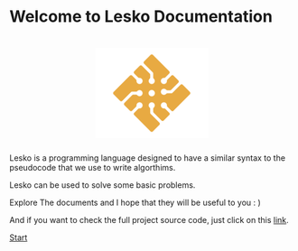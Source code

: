# Welcome to Lesko Documentation

<h1 align="center">
  <img src="https://github.com/Mohamed-Akram-Hl/docs/blob/main/assets/Logo.png?raw=true" width="200px"/>
</h1>


Lesko is a programming language designed to have a similar syntax to the pseudocode that we use to write algorthims.

Lesko can be used to solve some basic problems.

Explore The documents and I hope that they will be useful to you : )

And if you want to check the full project source code, just click on this [link](https://github.com/Mohamed-Akram-Hl/Lesko).

[Start](https://github.com/Mohamed-Akram-Hl/docs/blob/main/0.%20Intro/English%20Introduction.md)
